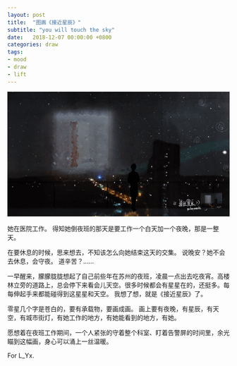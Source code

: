 ```yaml
---
layout: post
title:  "图画《接近星辰》"
subtitle: "you will touch the sky"
date:   2018-12-07 00:00:00 +0800
categories: draw
tags: 
- mood
- draw
- lift
---
```





![](/img/post/touch-the-sky/touch_the_sky.png)



她在医院工作。
得知她倒夜班的那天是要工作一个白天加一个夜晚，那是一整天。

在要休息的时候，思来想去，不知该怎么向她结束这天的交集。
说晚安？她不会去休息，会守夜。
道辛苦？……

一早醒来，朦朦胧胧想起了自己前些年在苏州的夜班，凌晨一点出去吃夜宵。高楼林立旁的道路上，总会停下来看会儿天空。很多时候都会有星星在的，还挺多。每每伸起手来都能碰得到这星星和天空。
我想了想，就是《接近星辰》了。

零星几个字是苍白的，要有承载物，要画成画。
画上要有夜晚，有星辰，有天空，有城市街灯，有她工作的地方，有她能看到的地方，有她。

愿想着在夜班工作期间，一个人紧张的守着整个科室、盯着告警屏的时间里，余光瞄到这幅画，身心可以涌上一丝温暖。

For L_Yx.
